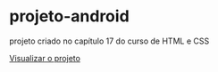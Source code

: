 # projeto-android
 projeto criado no capítulo 17 do curso de HTML e CSS
 
<a href="https://oguilhermeviana.github.io/projeto-android/">Visualizar o projeto</a>
